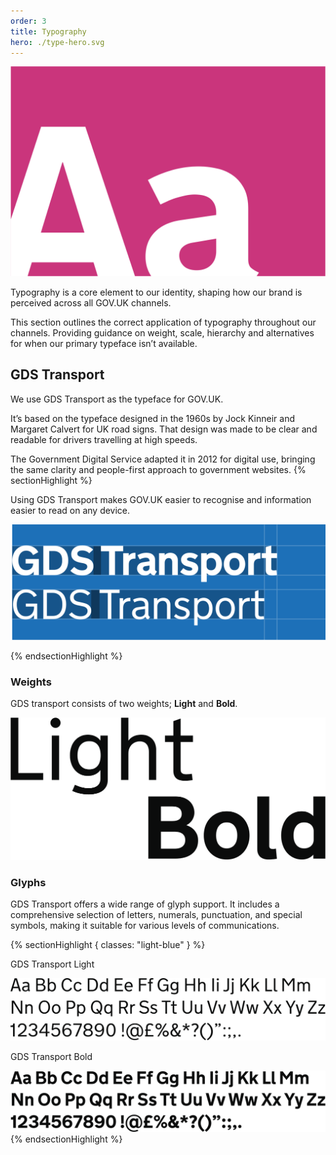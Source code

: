 ```yaml
---
order: 3
title: Typography
hero: ./type-hero.svg
---
```


<div class="hero">

![TODO](./type-hero.svg)

</div>

Typography is a core element to our identity, shaping how our brand is perceived across all GOV.UK channels.

This section outlines the correct application of typography throughout our channels. Providing guidance on weight, scale, hierarchy and alternatives for when our primary typeface isn’t available.

## GDS Transport

We use GDS Transport as the typeface for GOV.UK.

It’s based on the typeface designed in the 1960s by Jock Kinneir and Margaret Calvert for UK road signs. That design was made to be clear and readable for drivers travelling at high speeds.

The Government Digital Service adapted it in 2012 for digital use, bringing the same clarity and people-first approach to government websites.
{% sectionHighlight %}

Using GDS Transport makes GOV.UK easier to recognise and information easier to read on any device.

<div class="scale width-80 right edge">

![TODO](./transport-font.svg)

</div>
{% endsectionHighlight %}

### Weights

GDS transport consists of two weights; **Light** and **Bold**.

![TODO](./bold-light.svg)

### Glyphs

GDS Transport offers a wide range of glyph support. It includes a comprehensive selection of letters, numerals, punctuation, and special symbols, making it suitable for various levels of communications.

{% sectionHighlight { classes: "light-blue" } %}

GDS Transport Light

![TODO](./font-specimen-light.svg)

GDS Transport Bold

![TODO](./font-specimen-bold.svg)
{% endsectionHighlight %}
